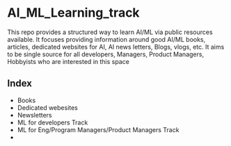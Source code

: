 # AI_ML_Learning_track
This repo provides a structured way to learn AI/ML via public resources available. It focuses providing information around good AI/ML books, articles, dedicated websites for AI, AI news letters, Blogs, vlogs, etc. It aims to be single source for all developers, Managers, Product Managers, Hobbyists  who are interested  in this space


## Index
  * Books
  * Dedicated webesites
  * Newsletters
  * ML for developers Track
  * ML for Eng/Program Managers/Product Managers Track
  * 
